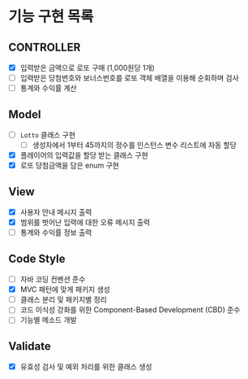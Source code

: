 # 기능 구현 목록

## CONTROLLER
- [x] 입력받은 금액으로 로또 구매 (1,000원당 1개)
- [ ] 입력받은 당첨번호와 보너스번호를 로또 객체 배열을 이용해 순회하며 검사
- [ ] 통계와 수익률 계산

## Model
- [ ] `Lotto` 클래스 구현
  - [ ] 생성자에서 1부터 45까지의 정수를 인스턴스 변수 리스트에 자동 할당
- [x] 플레이어의 입력값을 할당 받는 클래스 구현
- [x] 로또 당첨금액을 담은 enum 구현

## View
- [x] 사용자 안내 메시지 출력
- [x] 범위를 벗어난 입력에 대한 오류 메시지 출력
- [ ] 통계와 수익률 정보 출력

## Code Style
- [ ] 자바 코딩 컨벤션 준수
- [x] MVC 패턴에 맞게 패키지 생성
- [ ] 클래스 분리 및 패키지별 정리
- [ ] 코드 이식성 강화를 위한 Component-Based Development (CBD) 준수
- [ ] 기능별 메소드 개발

## Validate
- [x] 유효성 검사 및 예외 처리를 위한 클래스 생성